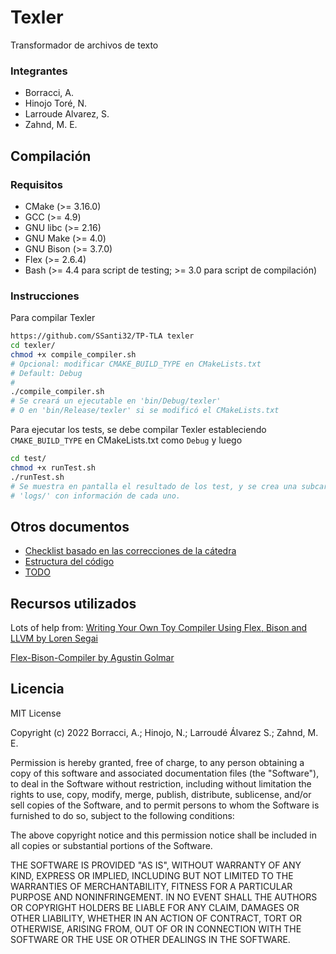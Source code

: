 # Texler

Transformador de archivos de texto

### Integrantes
- Borracci, A.
- Hinojo Toré, N.
- Larroude Alvarez, S.
- Zahnd, M. E.

## Compilación
### Requisitos

- CMake (>= 3.16.0)
- GCC (>= 4.9)
- GNU libc (>= 2.16)
- GNU Make (>= 4.0)
- GNU Bison (>= 3.7.0)
- Flex (>= 2.6.4)
- Bash (>= 4.4 para script de testing; >= 3.0 para script de compilación)

### Instrucciones

Para compilar Texler
```bash
https://github.com/SSanti32/TP-TLA texler
cd texler/
chmod +x compile_compiler.sh
# Opcional: modificar CMAKE_BUILD_TYPE en CMakeLists.txt
# Default: Debug
#
./compile_compiler.sh
# Se creará un ejecutable en 'bin/Debug/texler'
# O en 'bin/Release/texler' si se modificó el CMakeLists.txt
```

Para ejecutar los tests, se debe compilar Texler estableciendo 
`CMAKE_BUILD_TYPE` en CMakeLists.txt como `Debug` y luego
```bash
cd test/
chmod +x runTest.sh
./runTest.sh
# Se muestra en pantalla el resultado de los test, y se crea una subcarpeta
# 'logs/' con información de cada uno.
```

## Otros documentos

- [Checklist basado en las correcciones de la cátedra](CORRECCIONES.md)
- [Estructura del código](STRUCTURE.md)
- [TODO](TODO.md)

## Recursos utilizados

Lots of help from:
[Writing Your Own Toy Compiler Using Flex, Bison and LLVM by Loren Segai](https://gnuu.org/2009/09/18/writing-your-own-toy-compiler/)

[Flex-Bison-Compiler by Agustin Golmar](https://github.com/agustin-golmar/Flex-Bison-Compiler)

## Licencia

MIT License

Copyright (c) 2022 Borracci, A.; Hinojo, N.; Larroudé Álvarez S.; Zahnd, M. E.

Permission is hereby granted, free of charge, to any person obtaining a copy
of this software and associated documentation files (the "Software"), to deal
in the Software without restriction, including without limitation the rights
to use, copy, modify, merge, publish, distribute, sublicense, and/or sell
copies of the Software, and to permit persons to whom the Software is
furnished to do so, subject to the following conditions:

The above copyright notice and this permission notice shall be included in all
copies or substantial portions of the Software.

THE SOFTWARE IS PROVIDED "AS IS", WITHOUT WARRANTY OF ANY KIND, EXPRESS OR
IMPLIED, INCLUDING BUT NOT LIMITED TO THE WARRANTIES OF MERCHANTABILITY,
FITNESS FOR A PARTICULAR PURPOSE AND NONINFRINGEMENT. IN NO EVENT SHALL THE
AUTHORS OR COPYRIGHT HOLDERS BE LIABLE FOR ANY CLAIM, DAMAGES OR OTHER
LIABILITY, WHETHER IN AN ACTION OF CONTRACT, TORT OR OTHERWISE, ARISING FROM,
OUT OF OR IN CONNECTION WITH THE SOFTWARE OR THE USE OR OTHER DEALINGS IN THE
SOFTWARE.

